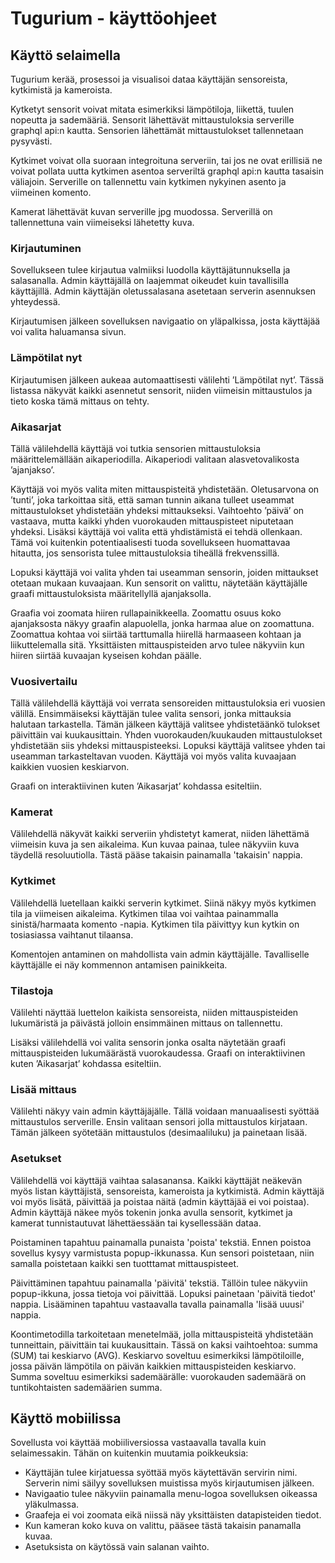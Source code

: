 # Tugurium - käyttöohjeet

## Käyttö selaimella

Tugurium kerää, prosessoi ja visualisoi dataa käyttäjän sensoreista, kytkimistä ja kameroista.

Kytketyt sensorit voivat mitata esimerkiksi lämpötiloja, liikettä, tuulen nopeutta ja sademääriä. Sensorit lähettävät mittaustuloksia serverille graphql api:n kautta. Sensorien lähettämät mittaustulokset tallennetaan pysyvästi.

Kytkimet voivat olla suoraan integroituna serveriin, tai jos ne ovat erillisiä ne voivat pollata uutta kytkimen asentoa serveriltä graphql api:n kautta tasaisin väliajoin. Serverille on tallennettu vain kytkimen nykyinen asento ja viimeinen komento.

Kamerat lähettävät kuvan serverille jpg muodossa. Serverillä on tallennettuna vain viimeiseksi lähetetty kuva.

### Kirjautuminen

Sovellukseen tulee kirjautua valmiiksi luodolla käyttäjätunnuksella ja salasanalla. Admin käyttäjällä on laajemmat oikeudet kuin tavallisilla käyttäjillä. Admin käyttäjän oletussalasana asetetaan serverin asennuksen yhteydessä.

Kirjautumisen jälkeen sovelluksen navigaatio on yläpalkissa, josta käyttäjää voi valita haluamansa sivun.

### Lämpötilat nyt

Kirjautumisen jälkeen aukeaa automaattisesti välilehti ’Lämpötilat nyt’. Tässä listassa näkyvät kaikki asennetut sensorit, niiden viimeisin mittaustulos ja tieto koska tämä mittaus on tehty.

### Aikasarjat

Tällä välilehdellä käyttäjä voi tutkia sensorien mittaustuloksia määrittelemällään aikaperiodilla. Aikaperiodi valitaan alasvetovalikosta ’ajanjakso’.

Käyttäjä voi myös valita miten mittauspisteitä yhdistetään. Oletusarvona on ’tunti’, joka tarkoittaa sitä, että saman tunnin aikana tulleet useammat mittaustulokset yhdistetään yhdeksi mittaukseksi. Vaihtoehto ’päivä’ on vastaava, mutta kaikki yhden vuorokauden mittauspisteet niputetaan yhdeksi. Lisäksi käyttäjä voi valita että yhdistämistä ei tehdä ollenkaan. Tämä voi kuitenkin potentiaalisesti tuoda sovellukseen huomattavaa hitautta, jos sensorista tulee mittaustuloksia tiheällä frekvenssillä.

Lopuksi käyttäjä voi valita yhden tai useamman sensorin, joiden mittaukset otetaan mukaan kuvaajaan. Kun sensorit on valittu, näytetään käyttäjälle graafi mittaustuloksista määritellyllä ajanjaksolla.

Graafia voi zoomata hiiren rullapainikkeella. Zoomattu osuus koko ajanjaksosta näkyy graafin alapuolella, jonka harmaa alue on zoomattuna. Zoomattua kohtaa voi siirtää tarttumalla hiirellä harmaaseen kohtaan ja liikuttelemalla sitä. Yksittäisten mittauspisteiden arvo tulee näkyviin kun hiiren siirtää kuvaajan kyseisen kohdan päälle.

### Vuosivertailu

Tällä välilehdellä käyttäjä voi verrata sensoreiden mittaustuloksia eri vuosien välillä. Ensimmäiseksi käyttäjän tulee valita sensori, jonka mittauksia halutaan tarkastella. Tämän jälkeen käyttäjä valitsee yhdistetäänkö tulokset päivittäin vai kuukausittain. Yhden vuorokauden/kuukauden mittaustulokset yhdistetään siis yhdeksi mittauspisteeksi. Lopuksi käyttäjä valitsee yhden tai useamman tarkasteltavan vuoden. Käyttäjä voi myös valita kuvaajaan kaikkien vuosien keskiarvon.

Graafi on interaktiivinen kuten ’Aikasarjat’ kohdassa esiteltiin.

### Kamerat

Välilehdellä näkyvät kaikki serveriin yhdistetyt kamerat, niiden lähettämä viimeisin kuva ja sen aikaleima. Kun kuvaa painaa, tulee näkyviin kuva täydellä resoluutiolla. Tästä pääse takaisin painamalla 'takaisin' nappia.

### Kytkimet

Välilehdellä luetellaan kaikki serverin kytkimet. Siinä näkyy myös kytkimen tila ja viimeisen aikaleima. Kytkimen tilaa voi vaihtaa painammalla sinistä/harmaata komento -napia. Kytkimen tila päivittyy kun kytkin on tosiasiassa vaihtanut tilaansa.

Komentojen antaminen on mahdollista vain admin käyttäjälle. Tavalliselle käyttäjälle ei näy kommennon antamisen painikkeita.

### Tilastoja

Välilehti näyttää luettelon kaikista sensoreista, niiden mittauspisteiden lukumäristä ja päivästä jolloin ensimmäinen mittaus on tallennettu.

Lisäksi välilehdellä voi valita sensorin jonka osalta näytetään graafi mittauspisteiden lukumäärästä vuorokaudessa. Graafi on interaktiivinen kuten ’Aikasarjat’ kohdassa esiteltiin.

### Lisää mittaus

Välilehti näkyy vain admin käyttäjäjälle. Tällä voidaan manuaalisesti syöttää mittaustulos serverille. Ensin valitaan sensori jolla mittaustulos kirjataan. Tämän jälkeen syötetään mittaustulos (desimaaliluku) ja painetaan lisää.

### Asetukset

Välilehdellä voi käyttäjä vaihtaa salasanansa. Kaikki käyttäjät neäkevän myös listan käyttäjistä, sensoreista, kameroista ja kytkimistä. Admin käyttäjä voi myös lisätä, päivittää ja poistaa näitä (admin käyttäjää ei voi poistaa). Admin käyttäjä näkee myös tokenin jonka avulla sensorit, kytkimet ja kamerat tunnistautuvat lähettäessään tai kysellessään dataa.

Poistaminen tapahtuu painamalla punaista 'poista' tekstiä. Ennen poistoa sovellus kysyy varmistusta popup-ikkunassa. Kun sensori poistetaan, niin samalla poistetaan kaikki sen tuotttamat mittauspisteet.

Päivittäminen tapahtuu painamalla 'päivitä' tekstiä. Tällöin tulee näkyviin popup-ikkuna, jossa tietoja voi päivittää. Lopuksi painetaan 'päivitä tiedot' nappia. Lisääminen tapahtuu vastaavalla tavalla painamalla 'lisää uuusi' nappia.

Koontimetodilla tarkoitetaan menetelmää, jolla mittauspisteitä yhdistetään tunneittain, päivittäin tai kuukausittain. Tässä on kaksi vaihtoehtoa: summa (SUM) tai keskiarvo (AVG). Keskiarvo soveltuu esimerkiksi lämpötiloille, jossa päivän lämpötila on päivän kaikkien mittauspisteiden keskiarvo. Summa soveltuu esimerkiksi sademäärälle: vuorokauden sademäärä on tuntikohtaisten sademäärien summa.

## Käyttö mobiilissa

Sovellusta voi käyttää mobiiliversiossa vastaavalla tavalla kuin selaimessakin. Tähän on kuitenkin muutamia poikkeuksia:

- Käyttäjän tulee kirjatuessa syöttää myös käytettävän servirin nimi. Serverin nimi säilyy sovelluksen muistissa myös kirjautumisen jälkeen.
- Navigaatio tulee näkyviin painamalla menu-logoa sovelluksen oikeassa yläkulmassa.
- Graafeja ei voi zoomata eikä niissä näy yksittäisten datapisteiden tiedot.
- Kun kameran koko kuva on valittu, pääsee tästä takaisin panamalla kuvaa.
- Asetuksista on käytössä vain salanan vaihto.
